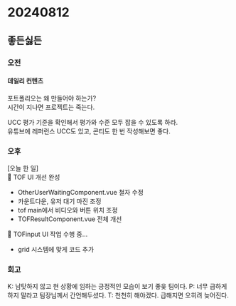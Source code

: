 # 20240812
## 좋든싫든
### 오전
#### 데일리 컨텐츠
포트폴리오는 왜 만들어야 하는가?  
시간이 지나면 프로젝트는 죽는다.  

UCC 평가 기준을 확인해서 평가와 수준 모두 잡을 수 있도록 하라.  
유튜브에 레퍼런스 UCC도 있고, 콘티도 한 번 작성해보면 좋다.  


### 오후

[오늘 한 일]  
💄 TOF UI 개선 완성  
- OtherUserWaitingComponent.vue 철자 수정
- 카운트다운, 유저 대기 마진 조정
- tof main에서 비디오와 버튼 위치 조정
- TOFResultComponent.vue 전체 개선

🚧 TOFinput UI 작업 수행 중...  
- grid 시스템에 맞게 코드 추가  

### 회고
K: 남탓하지 않고 현 상황에 임하는 긍정적인 모습이 보기 좋읒 팀이다.
P: 너무 급하게 하지 말라고 팀장님께서 간언해두셨다.
T:  천천히 해야겠다. 급해지면 오히려 늦어진다.